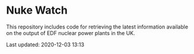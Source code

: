 # Nuke Watch

This repository includes code for retrieving the latest information available on the output of EDF nuclear power plants in the UK.

Last updated: 2020-12-03 13:13